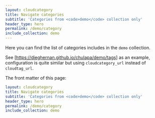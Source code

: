 ```yaml
---
layout: cloudcategory
title: Navigate categories
subtitle: 'Categories from <code>demo</code> collection only'
header_type: hero
permalink: /demo/category
include_collection: demo
---
```


Here you can find the list of categories includes in the `demo` collection.

See [https://dieghernan.github.io/chulapa/demo/tags] as an example, configuration is quite similar but using `cloudcategory_url` instead of `cloudtag_url`.


The front matter of this page:

```yaml
layout: cloudcategory
title: Navigate categories
subtitle: 'Categories from <code>demo</code> collection only'
header_type: hero
permalink: /demo/category
include_collection: demo
```

